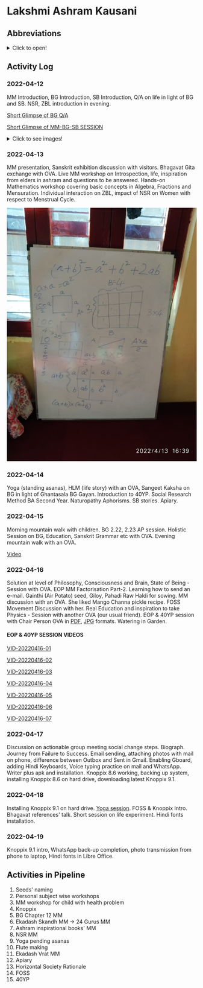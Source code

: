 # Lakshmi Ashram Kausani

## Abbreviations 

<details markdown='1'><summary>Click to open!</summary>

**BG**: Bhagavat Gita

**SB**: Shrimad Bhagavatam

**AP**: Anvaya Padcched

**MM**: Mind Mapping

**NSR**: Natural Solar Routine

**ZBL**: Zero Budget Life

**HLM**: Holistic Life Management

**40YP**: 40 Year Plan

**OVA**: Old Volunteer of Ashram

**EOP**: Economy of Permanence

**FOSS**: Free and Open Source Software

</details>

## Activity Log

###  **2022-04-12**
MM Introduction, BG Introduction, SB Introduction, Q/A on life in light of BG and SB. NSR, ZBL introduction in evening. 

[Short Glimpse of BG Q/A](VID-20220412-01.mp4)

[Short Glimpse of MM-BG-SB SESSION](VID-20220412-02.mp4)

<details markdown='1'><summary>Click to see images!</summary>

![IMG-20220412-WA0055](IMG-20220412-WA0055.jpg)

![IMG-20220412-WA0056](IMG-20220412-WA0056.jpg)

![IMG-20220412-WA0057](IMG-20220412-WA0057.jpg)

![IMG-20220412-WA0058](IMG-20220412-WA0058.jpg)

</details>

### **2022-04-13** 
MM presentation, Sanskrit exhibition discussion with visitors. Bhagavat Gita exchange with OVA. Live MM workshop on Introspection, life, inspiration from elders in ashram and questions to be answered. Hands-on Mathematics workshop covering basic concepts in Algebra, Fractions and Mensuration. Individual interaction on ZBL, impact of NSR on Women with respect to Menstrual Cycle. 

![IMG-20220413-WA0031](IMG-20220413-WA0031.jpg)

### **2022-04-14** 
Yoga (standing asanas), HLM (life story) with an OVA, Sangeet Kaksha on BG in light of Ghantasala BG Gayan. Introduction to 40YP. Social Research Method BA Second Year. Naturopathy Aphorisms. SB stories. Apiary. 

### **2022-04-15**
Morning mountain walk with children. BG 2.22, 2.23 AP session. Holistic Session on BG, Education, Sanskrit Grammar etc with OVA. Evening mountain walk with an OVA. 

   [Video](VID-20220415-01.mp4)

### **2022-04-16**
Solution at level of Philosophy, Consciousness and Brain, State of Being - Session with OVA. EOP MM Factorisation Part-2. Learning how to send an e-mail. Gainthi (Air Potato) seed, Giloy, Pahadi Raw Haldi for sowing. MM discussion with an OVA. She liked Mango Channa pickle recipe. FOSS Movement Discussion with her. Real Education and inspiration to take Physics - Session with another OVA (our usual friend). EOP & 40YP session with Chair Person OVA in [PDF](radhadidi-kantididi-eop-40yp-successfulexamples-2022-04-16.pdf), [JPG](radhadidi-kantididi-eop-40yp-successfulexamples-2022-04-16.jpg) formats. Watering in Garden. 

#### **EOP & 40YP SESSION VIDEOS** 

[VID-20220416-01](VID-20220416-01.mp4)

[VID-20220416-02](VID-20220416-02.mp4)

[VID-20220416-03](VID-20220416-03.mp4)

[VID-20220416-04](VID-20220416-04.mp4)

[VID-20220416-05](VID-20220416-05.mp4)

[VID-20220416-06](VID-20220416-06.mp4)

[VID-20220416-07](VID-20220416-07.mp4)

### **2022-04-17**
Discussion on actionable group meeting social change steps. Biograph. Journey from Failure to Success. Email sending, attaching photos with mail on phone, difference between Outbox and Sent in Gmail. Enabling Gboard, adding Hindi Keyboards, Voice typing practice on mail and WhatsApp. Writer plus apk and installation. Knoppix 8.6 working, backing up system, installing Knoppix 8.6 on hard drive, downloading latest Knoppix 9.1. 

### **2022-04-18** 
Installing Knoppix 9.1 on hard drive. [Yoga session](VID-20220418-01.mp4). FOSS & Knoppix Intro. Bhagavat references' talk. Short session on life experiment. Hindi fonts installation. 

### **2022-04-19**
Knoppix 9.1 intro, WhatsApp back-up completion, photo transmission from phone to laptop, Hindi fonts in Libre Office. 

## Activities in Pipeline

1. Seeds' naming
2. Personal subject wise workshops
3. MM workshop for child with health problem
4. Knoppix
5. BG Chapter 12 MM 
6. Ekadash Skandh MM -> 24 Gurus MM
7. Ashram inspirational books' MM 
8. NSR MM 
9. Yoga pending asanas 
10. Flute making
11. Ekadash Vrat MM 
12. Apiary 
13. Horizontal Society Rationale
14. FOSS
15. 40YP

